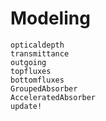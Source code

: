 # Modeling

```@docs
opticaldepth
transmittance
outgoing
topfluxes
bottomfluxes
GroupedAbsorber
AcceleratedAbsorber
update!
```
